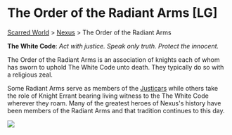 # The Order of the Radiant Arms [LG]
[Scarred World](./scarred-world.md) > [Nexus](./city.md) > The Order of the Radiant Arms

__The White Code__: _Act with justice. Speak only truth. Protect the innocent._

The Order of the Radiant Arms is an association of knights each of whom has sworn to uphold The White Code unto death. They typically do so with a religious zeal. 

Some Radiant Arms serve as members of the [Justicars](./street-judges.md) while others take the role of Knight Errant bearing living witness to the The White Code wherever they roam. Many of the greatest heroes of Nexus's history have been members of the Radiant Arms and that tradition continues to this day.

![](../images/radian_arms.png)
